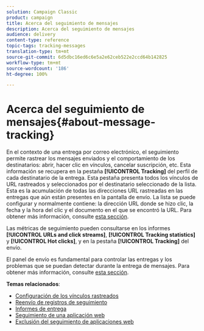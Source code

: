 ```yaml
---
solution: Campaign Classic
product: campaign
title: Acerca del seguimiento de mensajes
description: Acerca del seguimiento de mensajes
audience: delivery
content-type: reference
topic-tags: tracking-messages
translation-type: tm+mt
source-git-commit: 6d5dbc16ed6c6e5a2e62ceb522e2ccd64b142825
workflow-type: tm+mt
source-wordcount: '186'
ht-degree: 100%

---
```



# Acerca del seguimiento de mensajes{#about-message-tracking}

En el contexto de una entrega por correo electrónico, el seguimiento permite rastrear los mensajes enviados y el comportamiento de los destinatarios: abrir, hacer clic en vínculos, cancelar suscripción, etc. Esta información se recupera en la pestaña **[!UICONTROL Tracking]** del perfil de cada destinatario de la entrega. Esta pestaña presenta todos los vínculos de URL rastreados y seleccionados por el destinatario seleccionado de la lista. Esta es la acumulación de todas las direcciones URL rastreadas en las entregas que aún están presentes en la pantalla de envío. La lista se puede configurar y normalmente contiene: la dirección URL donde se hizo clic, la fecha y la hora del clic y el documento en el que se encontró la URL. Para obtener más información, consulte [esta sección](../../platform/using/editing-a-profile.md#tracking-tab).

Las métricas de seguimiento pueden consultarse en los informes **[!UICONTROL URLs and click streams]**, **[!UICONTROL Tracking statistics]** y **[!UICONTROL Hot clicks]**, y en la pestaña **[!UICONTROL Tracking]** del envío.

El panel de envío es fundamental para controlar las entregas y los problemas que se puedan detectar durante la entrega de mensajes. Para obtener más información, consulte [esta sección](../../delivery/using/delivery-dashboard.md).

**Temas relacionados**:

* [Configuración de los vínculos rastreados](../../delivery/using/how-to-configure-tracked-links.md)
* [Reenvío de registros de seguimiento](../../production/using/tracking-logs-issues.md)
* [Informes de entrega](../../reporting/using/delivery-reports.md)
* [Seguimiento de una aplicación web](../../web/using/tracking-a-web-application.md)
* [Exclusión del seguimiento de aplicaciones web](../../web/using/web-application-tracking-opt-out.md)
